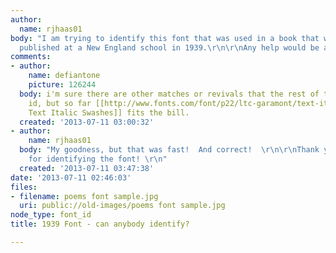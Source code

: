 ```yaml
---
author:
  name: rjhaas01
body: "I am trying to identify this font that was used in a book that was privately
  published at a New England school in 1939.\r\n\r\nAny help would be appreciated!\r\n\r\nThanks!"
comments:
- author:
    name: defiantone
    picture: 126244
  body: i'm sure there are other matches or revivals that the rest of the reg's can
    id, but so far [[http://www.fonts.com/font/p22/ltc-garamont/text-italic-swashes|Garamont
    Text Italic Swashes]] fits the bill.
  created: '2013-07-11 03:00:32'
- author:
    name: rjhaas01
  body: "My goodness, but that was fast!  And correct!  \r\n\r\nThank you very much
    for identifying the font! \r\n"
  created: '2013-07-11 03:47:38'
date: '2013-07-11 02:46:03'
files:
- filename: poems font sample.jpg
  uri: public://old-images/poems font sample.jpg
node_type: font_id
title: 1939 Font - can anybody identify?

---
```

